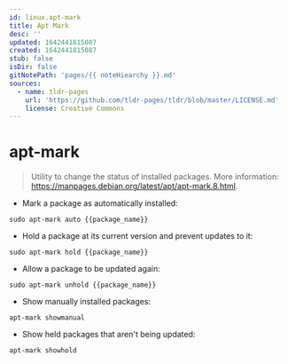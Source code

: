 ```yaml
---
id: linux.apt-mark
title: Apt Mark
desc: ''
updated: 1642441815087
created: 1642441815087
stub: false
isDir: false
gitNotePath: 'pages/{{ noteHiearchy }}.md'
sources:
  - name: tldr-pages
    url: 'https://github.com/tldr-pages/tldr/blob/master/LICENSE.md'
    license: Creative Commons
---
```

# apt-mark

> Utility to change the status of installed packages.
> More information: <https://manpages.debian.org/latest/apt/apt-mark.8.html>.

- Mark a package as automatically installed:

`sudo apt-mark auto {{package_name}}`

- Hold a package at its current version and prevent updates to it:

`sudo apt-mark hold {{package_name}}`

- Allow a package to be updated again:

`sudo apt-mark unhold {{package_name}}`

- Show manually installed packages:

`apt-mark showmanual`

- Show held packages that aren't being updated:

`apt-mark showhold`

